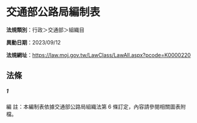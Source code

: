 # 交通部公路局編制表

**法規類別**：行政＞交通部＞組織目

**異動日期**：2023/09/12  

**法規網址**：https://law.moj.gov.tw/LawClass/LawAll.aspx?pcode=K0000220





## 法條
##### 1
編      註：本編制表依據交通部公路局組織法第 6  條訂定，內容請參閱相關圖表附檔。


